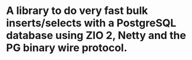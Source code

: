 # A library to do very fast bulk inserts/selects with a PostgreSQL database using ZIO 2, Netty and the PG binary wire protocol.



